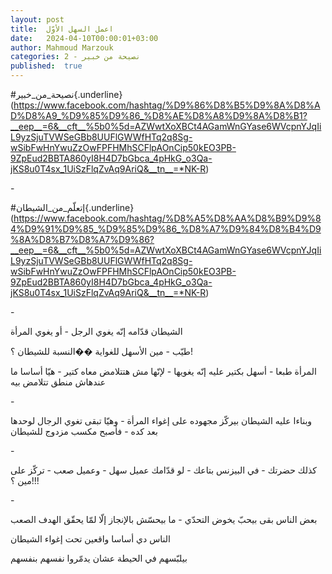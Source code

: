 ```yaml
---
layout: post
title:  اعمل السهل الأوّل
date:   2024-04-10T00:00:01+03:00
author: Mahmoud Marzouk
categories: 2 - نصيحة من خبير
published:  true
---
```

\#نصيحة_من_خبير{.underline}(https://www.facebook.com/hashtag/%D9%86%D8%B5%D9%8A%D8%AD%D8%A9_%D9%85%D9%86_%D8%AE%D8%A8%D9%8A%D8%B1?__eep__=6&__cft__%5b0%5d=AZWwtXoXBCt4AGamWnGYase6WVcpnYJqIiL9yzSjuTVWSeGBb8UUFlGWWfHTq2q8Sg-wSibFwHnYwuZzOwFPFHMhSCFlpAOnCip50kEO3PB-9ZpEud2BBTA860yI8H4D7bGbca_4pHkG_o3Qa-jKS8u0T4sx_1UiSzFlqZvAq9AriQ&__tn__=*NK-R)

\-

\#إتعلّم_من_الشيطان{.underline}(https://www.facebook.com/hashtag/%D8%A5%D8%AA%D8%B9%D9%84%D9%91%D9%85_%D9%85%D9%86_%D8%A7%D9%84%D8%B4%D9%8A%D8%B7%D8%A7%D9%86?__eep__=6&__cft__%5b0%5d=AZWwtXoXBCt4AGamWnGYase6WVcpnYJqIiL9yzSjuTVWSeGBb8UUFlGWWfHTq2q8Sg-wSibFwHnYwuZzOwFPFHMhSCFlpAOnCip50kEO3PB-9ZpEud2BBTA860yI8H4D7bGbca_4pHkG_o3Qa-jKS8u0T4sx_1UiSzFlqZvAq9AriQ&__tn__=*NK-R)

\-

الشيطان قدّامه إنّه يغوي الرجل - أو يغوي المرأة

طيّب - مين الأسهل للغواية ��النسبة للشيطان ؟!

المرأة طبعا - أسهل بكتير عليه إنّه يغويها - لإنّها مش هتتلامض معاه كتير -
هيّا أساسا ما عندهاش منطق تتلامض بيه

\-

وبناءا عليه الشيطان بيركّز مجهوده على إغواء المرأة - وهيّا تبقى تغوي
الرجال لوحدها بعد كده - فأصبح مكسب مزدوج للشيطان

\-

كذلك حضرتك - في البيزنس بتاعك - لو قدّامك عميل سهل - وعميل صعب - تركّز
على مين ؟!!!

\-

بعض الناس بقى بيحبّ يخوض التحدّي - ما بيحسّش بالإنجاز إلّا لمّا يحقّق الهدف
الصعب

الناس دي أساسا واقعين تحت إغواء الشيطان

بيلبّسهم في الحيطة عشان يدمّروا نفسهم بنفسهم
